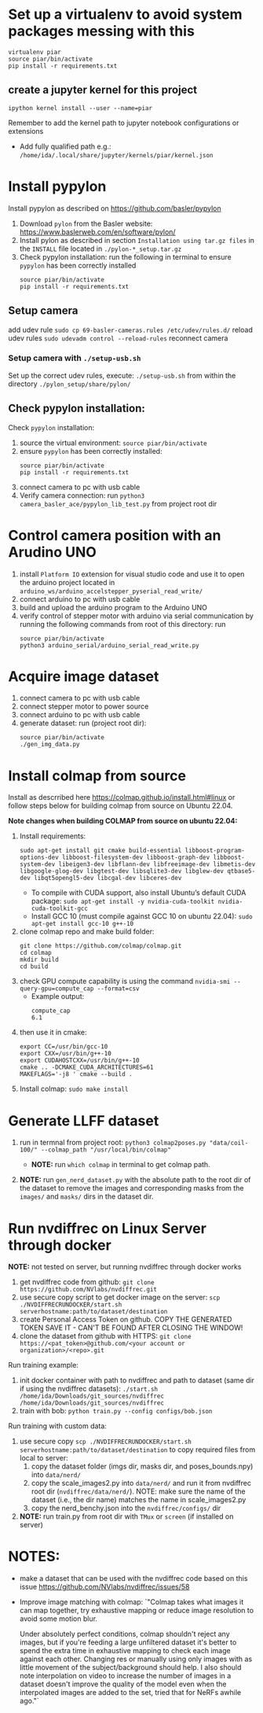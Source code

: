 # Set up a virtualenv to avoid system packages messing with this
```
virtualenv piar
source piar/bin/activate
pip install -r requirements.txt
```

## create a jupyter kernel for this project
```ipython kernel install --user --name=piar```

Remember to add the kernel path to jupyter notebook configurations or extensions
- Add fully qualified path e.g.: `/home/ida/.local/share/jupyter/kernels/piar/kernel.json`


# Install pypylon
Install pypylon as described on https://github.com/basler/pypylon
1. Download `pylon` from the Basler website: https://www.baslerweb.com/en/software/pylon/
1. Install pylon as described in section `Installation using tar.gz files` in the `INSTALL` file located in `./pylon-*_setup.tar.gz`
1. Check pypylon installation: run the following in terminal to ensure `pypylon` has been correctly installed
    ```
    source piar/bin/activate
    pip install -r requirements.txt
    ```

## Setup camera
add udev rule
`sudo cp 69-basler-cameras.rules /etc/udev/rules.d/`
reload udev rules
`sudo udevadm control --reload-rules`
reconnect camera

### Setup camera with `./setup-usb.sh`
Set up the correct udev rules, execute: `./setup-usb.sh` from within the directory `./pylon_setup/share/pylon/`

<!-- If the camera is not found during enumeration, follow instructions in `./pylon_setup/share/pylon/README`  -->

## Check pypylon installation:
Check `pypylon` installation:
1. source the virtual environment: `source piar/bin/activate`
1. ensure `pypylon` has been correctly installed:
    ```
    source piar/bin/activate
    pip install -r requirements.txt
    ```
1. connect camera to pc with usb cable
1. Verify camera connection: run `python3 camera_basler_ace/pypylon_lib_test.py` from project root dir


# Control camera position with an Arudino UNO
1. install `Platform IO` extension for visual studio code and use it to open the arduino project located in `arduino_ws/arduino_accelstepper_pyserial_read_write/`
1. connect arduino to pc with usb cable
1. build and upload the arduino program to the Arduino UNO
1. verify control of stepper motor with arduino via serial communication by running the following commands from root of this directory: run
    ```
    source piar/bin/activate
    python3 arduino_serial/arduino_serial_read_write.py
    ```

# Acquire image dataset
1. connect camera to pc with usb cable
1. connect stepper motor to power source
1. connect arduino to pc with usb cable
1. generate dataset: run (project root dir):
    ```
    source piar/bin/activate
    ./gen_img_data.py
    ```

# Install colmap from source
Install as descrribed here https://colmap.github.io/install.html#linux or follow steps below for building colmap from source on Ubuntu 22.04.

**Note changes when building COLMAP from source on ubuntu 22.04:**
1. Install requirements:
    ```
    sudo apt-get install git cmake build-essential libboost-program-options-dev libboost-filesystem-dev libboost-graph-dev libboost-system-dev libeigen3-dev libflann-dev libfreeimage-dev libmetis-dev libgoogle-glog-dev libgtest-dev libsqlite3-dev libglew-dev qtbase5-dev libqt5opengl5-dev libcgal-dev libceres-dev
    ```
    - To compile with CUDA support, also install Ubuntu’s default CUDA package:
        `sudo apt-get install -y nvidia-cuda-toolkit nvidia-cuda-toolkit-gcc`
    - Install GCC 10 (must compile against GCC 10 on ubuntu 22.04): `sudo apt-get install gcc-10 g++-10`
1. clone colmap repo and make build folder:
    ```
    git clone https://github.com/colmap/colmap.git
    cd colmap
    mkdir build
    cd build
    ```
1. check GPU compute capability is using the command `nvidia-smi --query-gpu=compute_cap --format=csv`
    - Example output:
        ```
        compute_cap
        6.1
        ```
1. then use it in cmake:
    ```
    export CC=/usr/bin/gcc-10
    export CXX=/usr/bin/g++-10
    export CUDAHOSTCXX=/usr/bin/g++-10
    cmake .. -DCMAKE_CUDA_ARCHITECTURES=61
    MAKEFLAGS='-j8 ' cmake --build .
    ```
1. Install colmap: `sudo make install`

# Generate LLFF dataset
1. run in termnal from project root: `python3 colmap2poses.py "data/coil-100/" --colmap_path "/usr/local/bin/colmap"`
    - **NOTE:** run `which colmap` in terminal to get colmap path.

1. **NOTE:** run `gen_nerd_dataset.py` with the absolute path to the root dir of the dataset to remove the images and corresponding masks from the `images/` and `masks/` dirs in the dataset dir.


# Run nvdiffrec on Linux Server through docker
**NOTE:** not tested on server, but running nvdiffrec through docker works
1. get nvdiffrec code from github: `git clone https://github.com/NVlabs/nvdiffrec.git`
1. use secure copy script to get docker image on the server: `scp ./NVDIFFRECRUNDOCKER/start.sh serverhostname:path/to/dataset/destination`
1. create Personal Access Token on github. COPY THE GENERATED TOKEN SAVE IT - CAN'T BE FOUND AFTER CLOSING THE WINDOW!
1. clone the dataset from github with HTTPS: `git clone https://<pat_token>@github.com/<your account or organization>/<repo>.git`

Run training example:
1. init docker container with path to nvdiffrec and path to dataset (same dir if using the nvdiffrec datasets): `./start.sh /home/ida/Downloads/git_sources/nvdiffrec  /home/ida/Downloads/git_sources/nvdiffrec`
1. train with bob: `python train.py --config configs/bob.json`

Run training with custom data:
1. use secure copy `scp ./NVDIFFRECRUNDOCKER/start.sh serverhostname:path/to/dataset/destination` to copy required files from local to server:
    1. copy the dataset folder (imgs dir, masks dir, and poses_bounds.npy) into `data/nerd/`
    1. copy the scale_images2.py into `data/nerd/` and run it from nvdiffrec root dir (`nvdiffrec/data/nerd/`). NOTE: make sure the name of the  dataset (i.e., the dir name) matches the name in scale_images2.py
    1. copy the nerd_benchy.json into the `nvdiffrec/configs/` dir
1. **NOTE:** run train.py from root dir with `TMux` or `screen` (if installed on server)

# NOTES:
- make a dataset that can be used with the nvdiffrec code based on this issue https://github.com/NVlabs/nvdiffrec/issues/58
- Improve image matching with colmap:
    `"Colmap takes what images it can map together, try exhaustive mapping or reduce image resolution to avoid some motion blur.
    
    Under absolutely perfect conditions, colmap shouldn't reject any images, but if you're feeding a large unfiltered dataset it's better to spend the extra time in exhaustive mapping to check each image against each other. Changing res or manually using only images with as little movement of the subject/background should help. I also should note interpolation on video to increase the number of images in a dataset doesn't improve the quality of the model even when the interpolated images are added to the set, tried that for NeRFs awhile ago."`